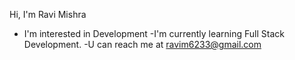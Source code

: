 Hi, I'm Ravi Mishra
- I'm interested in Development
-I'm currently learning Full Stack Development.
-U can reach me at ravim6233@gmail.com


<!---
ravim6233/ravim6233 is a ✨ special ✨ repository because its `README.md` (this file) appears on your GitHub profile.
You can click the Preview link to take a look at your changes.
--->
